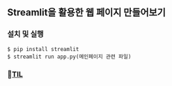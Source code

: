 ## Streamlit을 활용한 웹 페이지 만들어보기

### 설치 및 실행
```shell
$ pip install streamlit
$ streamlit run app.py(메인페이지 관련 파일)
```

### 🔗[TIL](https://github.com/aaingyunii/Bootcamp_TIL/issues/8)
